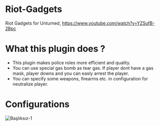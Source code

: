 # Riot-Gadgets
Riot Gadgets for Unturned,
https://www.youtube.com/watch?v=YZSufB-2Bpc


# What this plugin does ?
- This plugin makes police roles more efficient and quality.
- You can use special gas bomb as tear gas. If player dont have a gas mask, player downs and you can easly arrest the player.
- You can specify some weapons, firearms etc. in configuration for neutralize player.

# Configurations

![Başlıksız-1](https://github.com/user-attachments/assets/f73f988f-ea86-4c42-93e2-e033ebc9a696)
